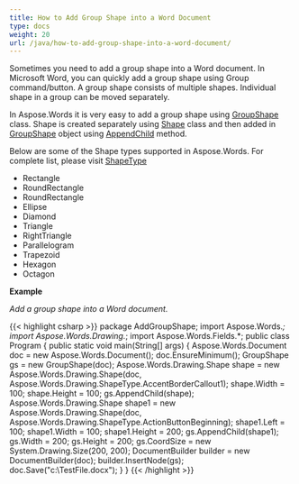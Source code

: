 ```yaml
---
title: How to Add Group Shape into a Word Document
type: docs
weight: 20
url: /java/how-to-add-group-shape-into-a-word-document/
---
```


Sometimes you need to add a group shape into a Word document. In Microsoft Word, you can quickly add a group shape using Group command/button. A group shape consists of multiple shapes. Individual shape in a group can be moved separately.

In Aspose.Words it is very easy to add a group shape using [GroupShape](http://www.aspose.com/api/java/words/com.aspose.words/classes/GroupShape) class. Shape is created separately using [Shape](http://www.aspose.com/api/java/words/com.aspose.words/classes/Shape) class and then added in [GroupShape](http://www.aspose.com/api/java/words/com.aspose.words/classes/GroupShape) object using [AppendChild](http://www.aspose.com/api/java/words/com.aspose.words/classes/groupshape/methods/appendChild\(com.aspose.words.Node\)/) method.

Below are some of the Shape types supported in Aspose.Words. For complete list, please visit [ShapeType](http://www.aspose.com/api/java/words/com.aspose.words/constants/ShapeType)

- Rectangle
- RoundRectangle
- RoundRectangle
- Ellipse
- Diamond
- Triangle
- RightTriangle
- Parallelogram
- Trapezoid
- Hexagon
- Octagon

**Example**

*Add a group shape into a Word document.*


{{< highlight csharp >}}
package AddGroupShape;
import Aspose.Words.*;
import Aspose.Words.Drawing.*;
import Aspose.Words.Fields.*;
public class Program
{
	public static void main(String[] args)
	{
		Aspose.Words.Document doc = new Aspose.Words.Document();
	        doc.EnsureMinimum();
		GroupShape gs = new GroupShape(doc);
		Aspose.Words.Drawing.Shape shape = new Aspose.Words.Drawing.Shape(doc, Aspose.Words.Drawing.ShapeType.AccentBorderCallout1);
		shape.Width = 100;
		shape.Height = 100;
		gs.AppendChild(shape);
		Aspose.Words.Drawing.Shape shape1 = new Aspose.Words.Drawing.Shape(doc, Aspose.Words.Drawing.ShapeType.ActionButtonBeginning);
		shape1.Left = 100;
		shape1.Width = 100;
		shape1.Height = 200;
		gs.AppendChild(shape1);
	        gs.Width = 200;
		gs.Height = 200;
		gs.CoordSize = new System.Drawing.Size(200, 200);
		DocumentBuilder builder = new DocumentBuilder(doc);
		builder.InsertNode(gs);
		doc.Save("c:\\TestFile.docx");
	}
}
{{< /highlight >}}
